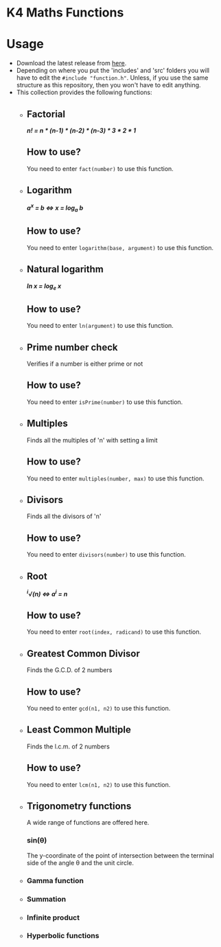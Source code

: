 # K4 Maths Functions

# Usage
-  Download the latest release from [here](https://github.com/Kevin4e/K4-Maths-Functions/releases).
-  Depending on where you put the 'includes' and 'src' folders you will have to edit the `#include "function.h"`. Unless, if you use the same structure as this repository, then you won't have to edit anything.
-  This collection provides the following functions:
   * ## Factorial 
     ___n! = n * (n-1) * (n-2) * (n-3) * 3 * 2 * 1___
     ## How to use?
     You need to enter `fact(number)` to use this function.
     
   * ## Logarithm
     ___a<sup>x</sup> = b <=> x = log<sub>a</sub> b___
     ## How to use?
     You need to enter `logarithm(base, argument)` to use this function.
    
   * ## Natural logarithm
     ___ln x = log<sub>e</sub> x___
     ## How to use?
     You need to enter `ln(argument)` to use this function.
     
   * ## Prime number check
     Verifies if a number is either prime or not
     ## How to use?
     You need to enter `isPrime(number)` to use this function.

   * ## Multiples
     Finds all the multiples of 'n' with setting a limit
     ## How to use?
     You need to enter `multiples(number, max)` to use this function.
     
   * ## Divisors
     Finds all the divisors of 'n'
     ## How to use?
     You need to enter `divisors(number)` to use this function.
     
   * ## Root
     ___<sup>i</sup>√(n) <=> a<sup>i</sup> = n___
     ## How to use?
     You need to enter `root(index, radicand)` to use this function.
     
   * ## Greatest Common Divisor
     Finds the G.C.D. of 2 numbers
     ## How to use?
     You need to enter `gcd(n1, n2)` to use this function.
     
   * ## Least Common Multiple
     Finds the l.c.m. of 2 numbers
     ## How to use?
     You need to enter `lcm(n1, n2)` to use this function.
     
   * ## Trigonometry functions
     A wide range of functions are offered here.
     ### sin(θ)
     The y-coordinate of the point of intersection between the terminal side of the angle θ and the unit circle.
     
   * ### Gamma function
   * ### Summation
   * ### Infinite product
   * ### Hyperbolic functions
     
